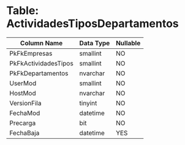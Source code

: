 # Table: ActividadesTiposDepartamentos

| Column Name | Data Type | Nullable |
|-------------|-----------|----------|
| PkFkEmpresas | smallint | NO |
| PkFkActividadesTipos | smallint | NO |
| PkFkDepartamentos | nvarchar | NO |
| UserMod | smallint | NO |
| HostMod | nvarchar | NO |
| VersionFila | tinyint | NO |
| FechaMod | datetime | NO |
| Precarga | bit | NO |
| FechaBaja | datetime | YES |
